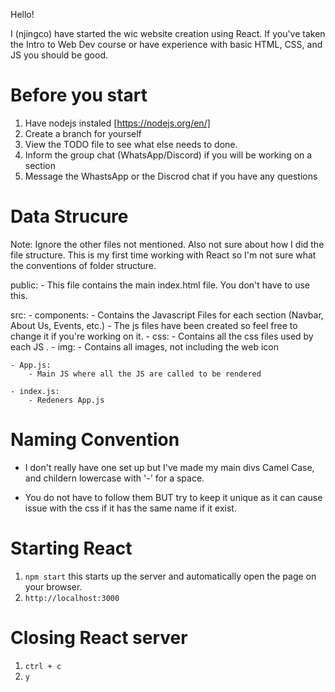 Hello!

I (njingco) have started the wic website creation using React. If you've taken the Intro to Web Dev course or have experience with basic HTML, CSS, and JS you should be good.

# Before you start

1. Have nodejs instaled [https://nodejs.org/en/]
2. Create a branch for yourself
3. View the TODO file to see what else needs to done.
4. Inform the group chat (WhatsApp/Discord) if you will be working on a section
5. Message the WhastsApp or the Discrod chat if you have any questions

# Data Strucure

Note: Ignore the other files not mentioned. Also not sure about how I did the file structure. This is my first time working with React so I'm not sure what the conventions of folder structure.

public: - This file contains the main index.html file. You don't have to use this.

src: - components: - Contains the Javascript Files for each section (Navbar, About Us, Events, etc.) - The js files have been created so feel free to change it if you're working on it. - css: - Contains all the css files used by each JS . - img: - Contains all images, not including the web icon

    - App.js:
        - Main JS where all the JS are called to be rendered

    - index.js:
        - Redeners App.js

# Naming Convention

- I don't really have one set up but I've made my main divs Camel Case, and childern lowercase with '-' for a space.

- You do not have to follow them BUT try to keep it unique as it can cause issue with the css if it has the same name if it exist.

# Starting React

1. `npm start` this starts up the server and automatically open the page on your browser.
2. `http://localhost:3000`

# Closing React server

1. `ctrl + c`
2. `y`
